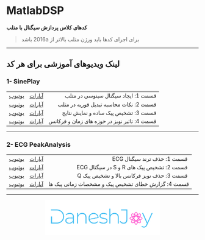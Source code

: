                                                                
# MatlabDSP
**کدهای کلاس پردازش سیگنال با متلب**

> <p> &#x202b; برای اجرای کدها باید ورژن متلب بالاتر از 2016a باشد</p>

-------------------------------------

## لینک ویدیوهای آموزشی برای هر کد

  
### 1- SinePlay 
||||
| :----: | :----: | -----: |
| [یوتیوب](https://youtu.be/Qfki1clmsPs) | [آپارات](https://www.aparat.com/v/kl1eE) | قسمت 1: ایجاد سیگنال سینوسی در متلب |
| [یوتیوب](https://youtu.be/27PBMl7l6sk) | [آپارات](https://www.aparat.com/v/oYOB7) | قسمت 2: نکات محاسبه تبدیل فوریه در متلب |
| [یوتیوب](https://youtu.be/yYXC3fu3Dpo) | [آپارات](https://www.aparat.com/v/B63Lo) | قسمت 3: تشخیص پیک ساده و نمایش نتایج |
| [یوتیوب](https://youtu.be/4_hRsE792kA) | [آپارات](https://www.aparat.com/v/iZROx) | قسمت 4: تاثیر نویز در حوزه های زمان و فرکانس |


-------------------------------------

### 2- ECG PeakAnalysis 
||||
| :----: | :----: | -----: |
| [یوتیوب](https://youtu.be/c-qYhtngcjU) | [آپارات](https://www.aparat.com/v/ihHDt) |  &#x202b; قسمت 1: حذف ترند سیگنال ECG  |
| [یوتیوب](https://youtu.be/ASyLt3KfTBk) | [آپارات](https://www.aparat.com/v/qyzd2) |  &#x202b; قسمت 2: تشخیص پیک های R و S در سیگنال ECG  |
| [یوتیوب](https://youtu.be/a4GSkAt845E) | [آپارات](https://www.aparat.com/v/I8BkE) |  &#x202b; قسمت 3: حذف نویز فرکانس بالا و تشخیص پیک Q |
| [یوتیوب](https://youtu.be/BenNWPkpSoM) | [آپارات](https://www.aparat.com/v/zr1Tv) | قسمت 4: گزارش خطای تشخیص پیک و مشخصات زمانی پیک ها |
 
  
-------------------------------------

<p align="center">
  <a href="https://daneshjoy.github.io/MatlabDSP/">
    <img src="./res/logo.png" width="300px" title="DaneshJoy" alt="DaneshJoy"> 
  </a>
</p>

